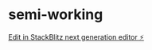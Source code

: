 # semi-working

[Edit in StackBlitz next generation editor ⚡️](https://stackblitz.com/~/github.com/wawawee/semi-working)